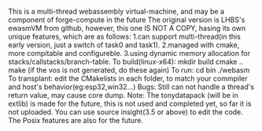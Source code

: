 This is a multi-thread webassembly virtual-machine, and may be a component of forge-compute in the future
The original version is LHBS's ewasmVM from github, however, this one IS NOT A COPY, hasing its own unique features, which are as follows:
1.can support multi-thread(in this early version, just a switch of task0 and task1).
2.managed with cmake, more compitable and configureble. 
3.using dynamic memory allocation for stacks/callstacks/branch-table.
To build(linux-x64):
mkdir build
cmake ..
make
(if the vos is not generated, do these again)
To run:
cd bin
./webasm
To transplant:
edit the CMakelists in each folder, to match your commpiler and host's behavior(eg:esp32,win32...)
Bugs:
Still can not handle a thread's return value, may cause core dump.
Note:
The tonydatapack (will be in extlib) is made for the future, this is not used and completed yet, so far it is not uploaded.
You can use source insight(3.5 or above) to edit the code.
The Posix features are also for the future. 
